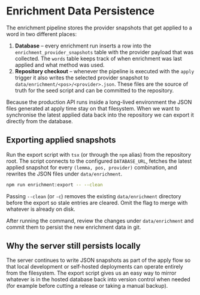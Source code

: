 # Enrichment Data Persistence

The enrichment pipeline stores the provider snapshots that get applied to a word in two different
places:

1. **Database** – every enrichment run inserts a row into the
   `enrichment_provider_snapshots` table with the provider payload that was collected.
   The `words` table keeps track of when enrichment was last applied and what method was used.
2. **Repository checkout** – whenever the pipeline is executed with the `apply` trigger it also
   writes the selected provider snapshot to `data/enrichment/<pos>/<provider>.json`. These files are
   the source of truth for the seed script and can be committed to the repository.

Because the production API runs inside a long-lived environment the JSON files generated at apply
time stay on that filesystem. When we want to synchronise the latest applied data back into the
repository we can export it directly from the database.

## Exporting applied snapshots

Run the export script with `tsx` (or through the `npm` alias) from the repository root. The script
connects to the configured `DATABASE_URL`, fetches the latest applied snapshot for every
`(lemma, pos, provider)` combination, and rewrites the JSON files under `data/enrichment`.

```bash
npm run enrichment:export -- --clean
```

Passing `--clean` (or `-c`) removes the existing `data/enrichment` directory before the export so
stale entries are cleared. Omit the flag to merge with whatever is already on disk.

After running the command, review the changes under `data/enrichment` and commit them to persist the
new enrichment data in git.

## Why the server still persists locally

The server continues to write JSON snapshots as part of the apply flow so that local development or
self-hosted deployments can operate entirely from the filesystem. The export script gives us an easy
way to mirror whatever is in the hosted database back into version control when needed (for example
before cutting a release or taking a manual backup).
